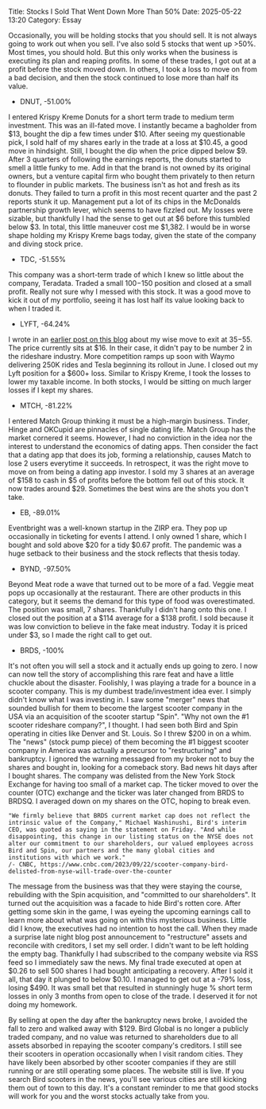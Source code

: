 Title: Stocks I Sold That Went Down More Than 50% 
Date: 2025-05-22 13:20 
Category: Essay

Occasionally, you will be holding stocks that you should sell. It is not always going to work out when you sell. I've also sold 5 stocks that went up >50%. Most times, you should hold. But this only works when the business is executing its plan and reaping profits. In some of these trades, I got out at a profit before the stock moved down. In others, I took a loss to move on from a bad decision, and then the stock continued to lose more than half its value.

+ DNUT, -51.00%

I entered Krispy Kreme Donuts for a short term trade to medium term investment. This was an ill-fated move. I instantly became a bagholder from $13, bought the dip a few times under $10. After seeing my questionable pick, I sold half of my shares early in the trade at a loss at $10.45, a good move in hindsight. Still, I bought the dip when the price dipped below $9. After 3 quarters of following the earnings reports, the donuts started to smell a little funky to me. Add in that the brand is not owned by its original owners, but a venture capital firm who bought them privately to then return to flounder in public markets. The business isn't as hot and fresh as its donuts. They failed to turn a profit in this most recent quarter and the past 2 reports stunk it up. Management put a lot of its chips in the McDonalds partnership growth lever, which seems to have fizzled out. My losses were sizable, but thankfully I had the sense to get out at $6 before this tumbled below $3. In total, this little maneuver cost me $1,382. I would be in worse shape holding my Krispy Kreme bags today, given the state of the company and diving stock price.

+ TDC, -51.55%

This company was a short-term trade of which I knew so little about the company, Teradata. Traded a small $100-$150 position and closed at a small profit. Really not sure why I messed with this stock. It was a good move to kick it out of my portfolio, seeing it has lost half its value looking back to when I traded it.

+ LYFT, -64.24%

I wrote in an [earlier post on this blog](https://divbull.com/getting-out-of-lyft-stock) about my wise move to exit at $35-$55. The price currently sits at $16. In their case, it didn't pay to be 
number 2 in the rideshare industry. More competition ramps up soon with Waymo delivering 250K rides 
and Tesla beginning its rollout in June. I closed out my Lyft position for a $600+ loss. Similar to Krispy Kreme, I took the losses to lower my taxable income. In both stocks, I would be sitting on much larger losses if I kept my shares.

+ MTCH, -81.22%

I entered Match Group thinking it must be a high-margin business. Tinder, Hinge and OKCupid are pinnacles of single dating life. Match Group has the market cornered it seems. However, I had no conviction in the idea nor the interest to understand the economics of dating apps. Then consider the fact that a dating app that does its job, forming a relationship, causes Match to lose 2 users everytime it succeeds. In retrospect, it was the right move to move on from being a dating app investor. I sold my 3 shares at an average of $158 to cash in $5 of profits before the bottom fell out of this stock. It now trades around $29. Sometimes the best wins are the shots you don't take.

+ EB, -89.01%

Eventbright was a well-known startup in the ZIRP era. They pop up occasionally in ticketing for events I attend. I only owned 1 share, which I bought and sold above $20 for a tidy $0.67 profit. The pandemic was a huge setback to their business and the stock reflects that thesis today.

+ BYND, -97.50%

Beyond Meat rode a wave that turned out to be more of a fad. Veggie meat pops up occasionally at the restaurant. There are other products in this category, but it seems the demand for this type of food was overestimated. The position was small, 7 shares. Thankfully I didn't hang onto this one. I closed out the position at a $114 average for a $138 profit. I sold because it was low conviction to believe in the fake meat industry. Today it is priced under $3, so I made the right call to get out.

+ BRDS, -100%

It's not often you will sell a stock and it actually ends up going to zero. I now can now tell the story of accomplishing this rare feat and have a little chuckle about the disaster. Foolishly, I was playing a trade for a bounce in a scooter company. This is my dumbest trade/investment idea ever. I simply didn't know what I was investing in. I saw some "merger" news that sounded bullish for them to become the largest scooter company in the USA via an acquisition of the scooter startup "Spin". "Why not own the #1 scooter rideshare company?", I thought. I had seen both Bird and Spin operating in cities like Denver and St. Louis. So I threw $200 in on a whim. The "news" (stock pump piece) of them becoming the #1 biggest scooter company in America was actually a precursor to "restructuring" and bankruptcy. I ignored the warning messaged from my broker not to buy the shares and bought in, looking for a comeback story. Bad news hit days after I bought shares. The company was delisted from the New York Stock Exchange for having too small of a market cap. The ticker moved to over the counter (OTC) exchange and the ticker was later changed from BRDS to BRDSQ. I averaged down on my shares on the OTC, hoping to break even.

    "We firmly believe that BRDS current market cap does not reflect the intrinsic value of the Company," Michael Washinushi, Bird's interim CEO, was quoted as saying in the statement on Friday. "And while disappointing, this change in our listing status on the NYSE does not alter our commitment to our shareholders, our valued employees across Bird and Spin, our partners and the many global cities and institutions with which we work."
    /- CNBC, https://www.cnbc.com/2023/09/22/scooter-company-bird-delisted-from-nyse-will-trade-over-the-counter

The message from the business was that they were staying the course, rebuilding with the Spin acquisition, and "committed to our shareholders". It turned out the acquisition was a facade to hide Bird's rotten core. After getting some skin in the game, I was eyeing the upcoming earnings call to learn more about what was going on with this mysterious business. Little did I know, the executives had no intention to host the call. When they made a surprise late night blog post announcement to "restructure" assets and reconcile with creditors, I set my sell order. I didn't want to be left holding the empty bag. Thankfully I had subscribed to the company website via RSS feed so I immediately saw the news. My final trade executed at open at $0.26 to sell 500 shares I had bought anticipating a recovery. After I sold it all, that day it plunged to below $0.10. I managed to get out at a -79% loss, losing $490. It was small bet that resulted in stunningly huge % short term losses in only 3 months from open to close of the trade. I deserved it for not doing my homework. 

By selling at open the day after the bankruptcy news broke, I avoided the fall to zero and walked away with $129. Bird Global is no longer a publicly traded company, and no value was returned to shareholders due to all assets absorbed in repaying the scooter company's creditors. I still see their scooters in operation occasionally when I visit random cities. They have likely been absorbed by other scooter companies if they are still running or are still operating some places. The website still is live. If you search Bird scooters in the news, you'll see various cities are still kicking them out of town to this day. It's a constant reminder to me that good stocks will work for you and the worst stocks actually take from you.








